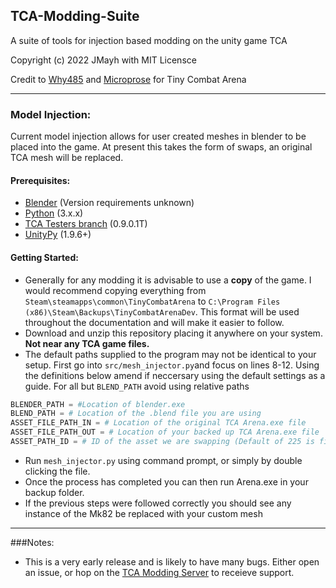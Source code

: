 ## TCA-Modding-Suite
A suite of tools for injection based modding on the unity game TCA

Copyright (c) 2022 JMayh with MIT Licensce

Credit to [Why485](https://twitter.com/Why485) and [Microprose](https://www.microprose.com/games/tiny-combat-arena/) for Tiny Combat Arena

___

### Model Injection:

Current model injection allows for user created meshes in blender to be placed into the game. At present this takes the form of swaps, an original TCA mesh will be replaced.

#### Prerequisites:
- [Blender](https://www.blender.org/download/) (Version requirements unknown)
- [Python](https://www.python.org/downloads/z) (3.x.x)
- [TCA Testers branch](https://store.steampowered.com/news/app/1347550/view/3376030426065446508) (0.9.0.1T)
- [UnityPy](https://pypi.org/project/UnityPy/) (1.9.6+)

#### Getting Started:
- Generally for any modding it is advisable to use a **copy** of the game. I would recommend copying everything from `Steam\steamapps\common\TinyCombatArena` to `C:\Program Files (x86)\Steam\Backups\TinyCombatArenaDev`. This format will be used throughout the documentation and will make it easier to follow.
- Download and unzip this repository placing it anywhere on your system. **Not near any TCA game files.**
- The default paths supplied to the program may not be identical to your setup. First go into `src/mesh_injector.py`and focus on lines 8-12. Using the definitions below amend if neccersary using the default settings as a guide. For all but `BLEND_PATH` avoid using relative paths
```py
BLENDER_PATH = #Location of blender.exe
BLEND_PATH = # Location of the .blend file you are using
ASSET_FILE_PATH_IN = # Location of the original TCA Arena.exe file
ASSET_FILE_PATH_OUT = # Location of your backed up TCA Arena.exe file
ASSET_PATH_ID = # ID of the asset we are swapping (Default of 225 is fine for now)
```
- Run `mesh_injector.py` using command prompt, or simply by double clicking the file.
- Once the process has completed you can then run Arena.exe in your backup folder.
- If the previous steps were followed correctly you should see any instance of the Mk82 be replaced with your custom mesh
---
###Notes:
- This is a very early release and is likely to have many bugs. Either open an issue, or hop on the [TCA Modding Server](https://discord.gg/D5ScNgcTJh) to receieve support.



